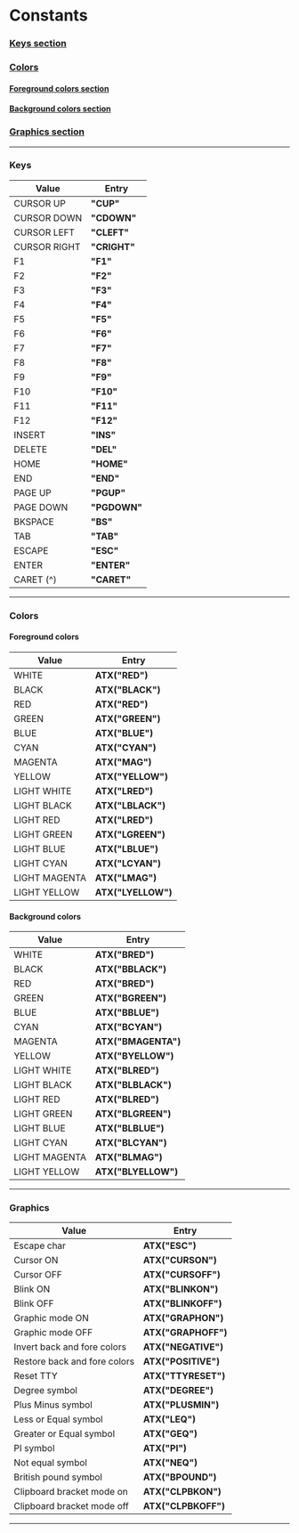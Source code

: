 # Constants

### [Keys section](#keys)
### [Colors](#colors)
#### [Foreground colors section](#foreground-colors)
#### [Background colors section](#background-colors)
### [Graphics section](#graphics)
 
___

### Keys
Value  | Entry  
---  | ---
CURSOR UP| **"CUP"**
CURSOR DOWN| **"CDOWN"**
CURSOR LEFT| **"CLEFT"**
CURSOR RIGHT| **"CRIGHT"**   
F1| **"F1"** 
F2| **"F2"** 
F3| **"F3"** 
F4| **"F4"** 
F5| **"F5"** 
F6| **"F6"** 
F7| **"F7"** 
F8| **"F8"** 
F9| **"F9"**   
F10| **"F10"**
F11| **"F11"**
F12| **"F12"**
INSERT| **"INS"**
DELETE| **"DEL"**
HOME| **"HOME"**
END| **"END"**
PAGE UP| **"PGUP"**
PAGE DOWN| **"PGDOWN"**   
BKSPACE| **"BS"**   
TAB| **"TAB"**
ESCAPE| **"ESC"** 
ENTER| **"ENTER"** 
CARET (^)| **"CARET"** 

___

### Colors


#### Foreground colors
Value  | Entry  
---  | ---
WHITE |**ATX("RED")**
BLACK |**ATX("BLACK")**
RED |**ATX("RED")**
GREEN |**ATX("GREEN")**
BLUE |**ATX("BLUE")**
CYAN |**ATX("CYAN")**
MAGENTA |**ATX("MAG")**
YELLOW |**ATX("YELLOW")**
LIGHT WHITE |**ATX("LRED")**
LIGHT BLACK |**ATX("LBLACK")**
LIGHT RED |**ATX("LRED")**
LIGHT GREEN |**ATX("LGREEN")**
LIGHT BLUE |**ATX("LBLUE")**
LIGHT CYAN |**ATX("LCYAN")**
LIGHT MAGENTA |**ATX("LMAG")**
LIGHT YELLOW |**ATX("LYELLOW")**
          
#### Background colors
Value  | Entry  
---  | ---
WHITE |**ATX("BRED")**
BLACK |**ATX("BBLACK")**
RED |**ATX("BRED")**
GREEN |**ATX("BGREEN")**
BLUE |**ATX("BBLUE")**
CYAN |**ATX("BCYAN")**
MAGENTA |**ATX("BMAGENTA")**
YELLOW |**ATX("BYELLOW")**
LIGHT WHITE |**ATX("BLRED")**
LIGHT BLACK |**ATX("BLBLACK")**
LIGHT RED |**ATX("BLRED")**
LIGHT GREEN |**ATX("BLGREEN")**
LIGHT BLUE |**ATX("BLBLUE")**
LIGHT CYAN |**ATX("BLCYAN")**
LIGHT MAGENTA |**ATX("BLMAG")**
LIGHT YELLOW |**ATX("BLYELLOW")**
 
___

### Graphics

Value  | Entry  
---  | ---
Escape char | **ATX("ESC")**
Cursor ON |**ATX("CURSON")**
Cursor OFF |**ATX("CURSOFF")**
Blink ON|**ATX("BLINKON")**
Blink OFF|**ATX("BLINKOFF")**
Graphic mode ON|**ATX("GRAPHON")**
Graphic mode OFF|**ATX("GRAPHOFF")**
Invert back and fore colors|**ATX("NEGATIVE")**
Restore back and fore colors|**ATX("POSITIVE")**
Reset TTY|**ATX("TTYRESET")**
Degree symbol | **ATX("DEGREE")**
Plus Minus symbol| **ATX("PLUSMIN")**
Less or Equal symbol | **ATX("LEQ")**
Greater or Equal symbol | **ATX("GEQ")**
PI symbol | **ATX("PI")**
Not equal symbol | **ATX("NEQ")**
British pound symbol | **ATX("BPOUND")**
Clipboard bracket mode on | **ATX("CLPBKON")**
Clipboard bracket mode off | **ATX("CLPBKOFF")**

___
